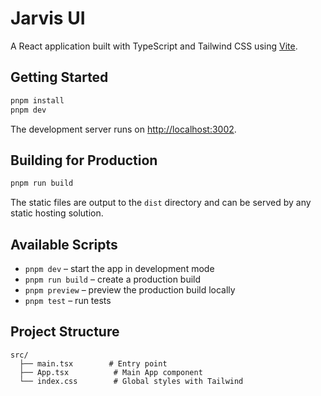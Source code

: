 # Jarvis UI

A React application built with TypeScript and Tailwind CSS using [Vite](https://vitejs.dev/).

## Getting Started

```bash
pnpm install
pnpm dev
```

The development server runs on [http://localhost:3002](http://localhost:3002).

## Building for Production

```bash
pnpm run build
```

The static files are output to the `dist` directory and can be served by any static hosting solution.

## Available Scripts

- `pnpm dev` – start the app in development mode
- `pnpm run build` – create a production build
- `pnpm preview` – preview the production build locally
- `pnpm test` – run tests

## Project Structure

```
src/
  ├── main.tsx        # Entry point
  ├── App.tsx          # Main App component
  └── index.css        # Global styles with Tailwind
```
